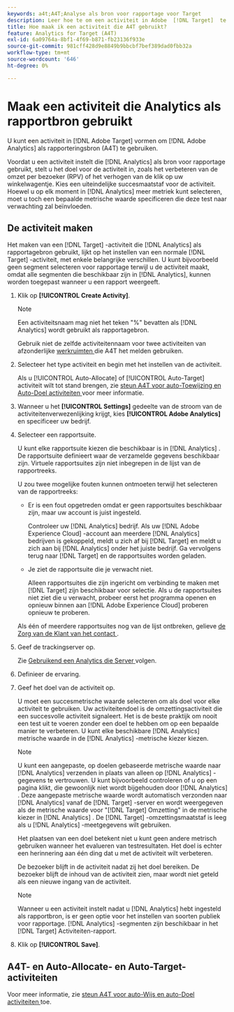 ```yaml
---
keywords: a4t;A4T;Analyse als bron voor rapportage voor Target
description: Leer hoe te om een activiteit in Adobe  [!DNL Target]  te vormen die Adobe Analytics als rapporteringsbron (A4T) gebruikt.
title: Hoe maak ik een activiteit die A4T gebruikt?
feature: Analytics for Target (A4T)
exl-id: 6a09764a-8bf1-4f69-b871-fb23136f933e
source-git-commit: 981cff428d9e8849b9bbcbf7bef389dad0fbb32a
workflow-type: tm+mt
source-wordcount: '646'
ht-degree: 0%

---
```


# Maak een activiteit die Analytics als rapportbron gebruikt

U kunt een activiteit in [!DNL Adobe Target] vormen om [!DNL Adobe Analytics] als rapporteringsbron (A4T) te gebruiken.

Voordat u een activiteit instelt die [!DNL Analytics] als bron voor rapportage gebruikt, stelt u het doel voor de activiteit in, zoals het verbeteren van de omzet per bezoeker (RPV) of het verhogen van de klik op uw winkelwagentje. Kies een uiteindelijke succesmaatstaf voor de activiteit. Hoewel u op elk moment in [!DNL Analytics] meer metriek kunt selecteren, moet u toch een bepaalde metrische waarde specificeren die deze test naar verwachting zal beïnvloeden.

## De activiteit maken

Het maken van een [!DNL Target] -activiteit die [!DNL Analytics] als rapportagebron gebruikt, lijkt op het instellen van een normale [!DNL Target] -activiteit, met enkele belangrijke verschillen. U kunt bijvoorbeeld geen segment selecteren voor rapportage terwijl u de activiteit maakt, omdat alle segmenten die beschikbaar zijn in [!DNL Analytics], kunnen worden toegepast wanneer u een rapport weergeeft.

1. Klik op **[!UICONTROL Create Activity]**.

   >[!NOTE]
   >
   >Een activiteitsnaam mag niet het teken &quot;%&quot; bevatten als [!DNL Analytics] wordt gebruikt als rapportagebron.
   >
   >Gebruik niet de zelfde activiteitennaam voor twee activiteiten van afzonderlijke [ werkruimten ](/help/main/administrating-target/c-user-management/property-channel/property-channel.md) die A4T het melden gebruiken.

1. Selecteer het type activiteit en begin met het instellen van de activiteit.

   Als u [!UICONTROL Auto-Allocate] of [!UICONTROL Auto-Target] activiteit wilt tot stand brengen, zie [ steun A4T voor auto-Toewijzing en Auto-Doel activiteiten ](/help/main/c-integrating-target-with-mac/a4t/a4t-at-aa.md) voor meer informatie.

1. Wanneer u het **[!UICONTROL Settings]** gedeelte van de stroom van de activiteitenverwezenlijking krijgt, kies **[!UICONTROL Adobe Analytics]** en specificeer uw bedrijf.
1. Selecteer een rapportsuite.

   U kunt elke rapportsuite kiezen die beschikbaar is in [!DNL Analytics] . De rapportsuite definieert waar de verzamelde gegevens beschikbaar zijn. Virtuele rapportsuites zijn niet inbegrepen in de lijst van de rapportreeks.

   U zou twee mogelijke fouten kunnen ontmoeten terwijl het selecteren van de rapportreeks:

   * Er is een fout opgetreden omdat er geen rapportsuites beschikbaar zijn, maar uw account is juist ingesteld.

     Controleer uw [!DNL Analytics] bedrijf. Als uw [!DNL Adobe Experience Cloud] -account aan meerdere [!DNL Analytics] bedrijven is gekoppeld, meldt u zich af bij [!DNL Target] en meldt u zich aan bij [!DNL Analytics] onder het juiste bedrijf. Ga vervolgens terug naar [!DNL Target] en de rapportsuites worden geladen.

   * Je ziet de rapportsuite die je verwacht niet.

     Alleen rapportsuites die zijn ingericht om verbinding te maken met [!DNL Target] zijn beschikbaar voor selectie. Als u de rapportsuites niet ziet die u verwacht, probeer eerst het programma openen en opnieuw binnen aan [!DNL Adobe Experience Cloud] proberen opnieuw te proberen.

   Als één of meerdere rapportsuites nog van de lijst ontbreken, gelieve [ de Zorg van de Klant van het contact ](/help/main/cmp-resources-and-contact-information.md#reference_ACA3391A00EF467B87930A450050077C).

1. Geef de trackingserver op.

   Zie [ Gebruikend een Analytics die Server ](/help/main/c-integrating-target-with-mac/a4t/analytics-tracking-server.md#task_72077BA7E93C4A65A715A18F32228823) volgen.

1. Definieer de ervaring.
1. Geef het doel van de activiteit op.

   U moet een succesmetrische waarde selecteren om als doel voor elke activiteit te gebruiken. Uw activiteitendoel is de omzettingsactiviteit die een succesvolle activiteit signaleert. Het is de beste praktijk om nooit een test uit te voeren zonder een doel te hebben om op een bepaalde manier te verbeteren. U kunt elke beschikbare [!DNL Analytics] metrische waarde in de [!DNL Analytics] -metrische kiezer kiezen.

   >[!NOTE]
   >
   >U kunt een aangepaste, op doelen gebaseerde metrische waarde naar [!DNL Analytics] verzenden in plaats van alleen op [!DNL Analytics] -gegevens te vertrouwen. U kunt bijvoorbeeld controleren of u op een pagina klikt, die gewoonlijk niet wordt bijgehouden door [!DNL Analytics] . Deze aangepaste metrische waarde wordt automatisch verzonden naar [!DNL Analytics] vanaf de [!DNL Target] -server en wordt weergegeven als de metrische waarde voor &quot;[!DNL Target] Omzetting&quot; in de metrische kiezer in [!DNL Analytics] . De [!DNL Target] -omzettingsmaatstaf is leeg als u [!DNL Analytics] -meetgegevens wilt gebruiken.

   Het plaatsen van een doel betekent niet u kunt geen andere metrisch gebruiken wanneer het evalueren van testresultaten. Het doel is echter een herinnering aan één ding dat u met de activiteit wilt verbeteren.

   De bezoeker blijft in de activiteit nadat zij het doel bereiken. De bezoeker blijft de inhoud van de activiteit zien, maar wordt niet geteld als een nieuwe ingang van de activiteit.

   >[!NOTE]
   >
   >Wanneer u een activiteit instelt nadat u [!DNL Analytics] hebt ingesteld als rapportbron, is er geen optie voor het instellen van soorten publiek voor rapportage. [!DNL Analytics] -segmenten zijn beschikbaar in het [!DNL Target] Activiteiten-rapport.

1. Klik op **[!UICONTROL Save]**.

## A4T- en Auto-Allocate- en Auto-Target-activiteiten

Voor meer informatie, zie [ steun A4T voor auto-Wijs en auto-Doel activiteiten ](/help/main/c-integrating-target-with-mac/a4t/a4t-at-aa.md) toe.
